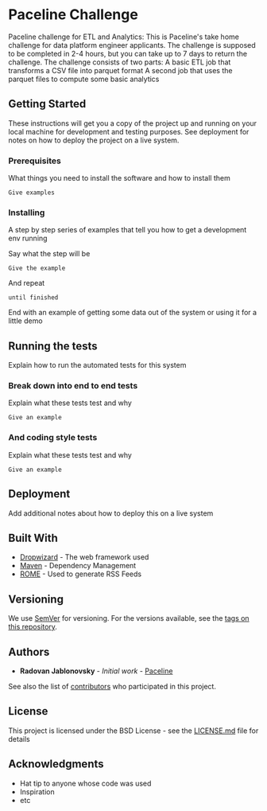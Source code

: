 # Paceline Challenge

Paceline challenge for ETL and Analytics:
This is Paceline's take home challenge for data platform engineer applicants. The challenge is supposed to be completed in 2-4 hours, but you can take up to 7 days
to return the challenge. The challenge consists of two parts:
A basic ETL job that transforms a CSV file into parquet format
A second job that uses the parquet files to compute some basic analytics

## Getting Started

These instructions will get you a copy of the project up and running on your local machine for development and testing purposes. See deployment for notes on how to deploy the project on a live system.

### Prerequisites

What things you need to install the software and how to install them

```
Give examples
```

### Installing

A step by step series of examples that tell you how to get a development env running

Say what the step will be

```
Give the example
```

And repeat

```
until finished
```

End with an example of getting some data out of the system or using it for a little demo

## Running the tests

Explain how to run the automated tests for this system

### Break down into end to end tests

Explain what these tests test and why

```
Give an example
```

### And coding style tests

Explain what these tests test and why

```
Give an example
```

## Deployment

Add additional notes about how to deploy this on a live system

## Built With

* [Dropwizard](http://www.dropwizard.io/1.0.2/docs/) - The web framework used
* [Maven](https://maven.apache.org/) - Dependency Management
* [ROME](https://rometools.github.io/rome/) - Used to generate RSS Feeds

## Versioning

We use [SemVer](http://semver.org/) for versioning. For the versions available, see the [tags on this repository](https://github.com/rjablonovsky/paceline/tags). 

## Authors

* **Radovan Jablonovsky** - *Initial work* - [Paceline](https://github.com/rjablonovsky/paceline)

See also the list of [contributors](https://github.com/rjablonovsky/paceline/contributors) who participated in this project.

## License

This project is licensed under the BSD License - see the [LICENSE.md](LICENSE.md) file for details

## Acknowledgments

* Hat tip to anyone whose code was used
* Inspiration
* etc

